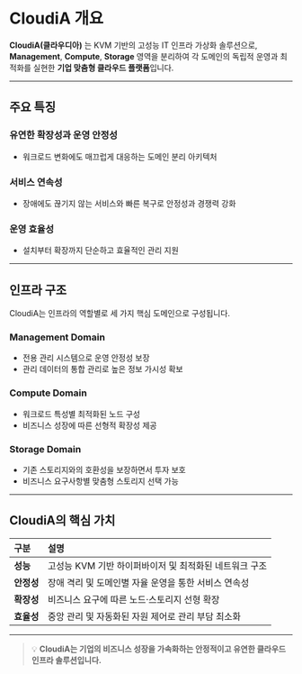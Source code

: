 # CloudiA 개요

**CloudiA(클라우디아)** 는 KVM 기반의 고성능 IT 인프라 가상화 솔루션으로, **Management**, **Compute**, **Storage** 영역을 분리하여 각 도메인의 독립적 운영과 최적화를 실현한 **기업 맞춤형 클라우드 플랫폼**입니다.

---

## 주요 특징

### 유연한 확장성과 운영 안정성

- 워크로드 변화에도 매끄럽게 대응하는 도메인 분리 아키텍처

### 서비스 연속성

- 장애에도 끊기지 않는 서비스와 빠른 복구로 안정성과 경쟁력 강화

### 운영 효율성

- 설치부터 확장까지 단순하고 효율적인 관리 지원

---

## 인프라 구조

CloudiA는 인프라의 역할별로 세 가지 핵심 도메인으로 구성됩니다.

### Management Domain

- 전용 관리 시스템으로 운영 안정성 보장
- 관리 데이터의 통합 관리로 높은 정보 가시성 확보

### Compute Domain

- 워크로드 특성별 최적화된 노드 구성
- 비즈니스 성장에 따른 선형적 확장성 제공

### Storage Domain

- 기존 스토리지와의 호환성을 보장하면서 투자 보호
- 비즈니스 요구사항별 맞춤형 스토리지 선택 가능

---

## CloudiA의 핵심 가치

| 구분       | 설명                                                   |
| :--------- | :----------------------------------------------------- |
| **성능**   | 고성능 KVM 기반 하이퍼바이저 및 최적화된 네트워크 구조 |
| **안정성** | 장애 격리 및 도메인별 자율 운영을 통한 서비스 연속성   |
| **확장성** | 비즈니스 요구에 따른 노드·스토리지 선형 확장           |
| **효율성** | 중앙 관리 및 자동화된 자원 제어로 관리 부담 최소화     |

---

> 💡 **CloudiA는 기업의 비즈니스 성장을 가속화하는 안정적이고 유연한 클라우드 인프라 솔루션입니다.**
